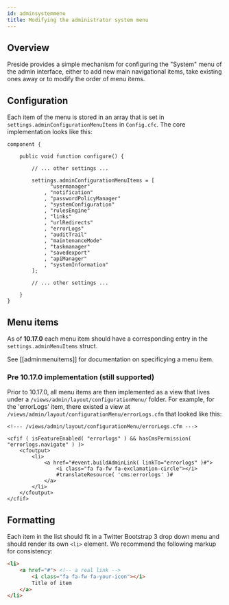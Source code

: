 ```yaml
---
id: adminsystemmenu
title: Modifying the administrator system menu
---
```


## Overview

Preside provides a simple mechanism for configuring the "System" menu of the admin interface, either to add new main navigational items, take existing ones away or to modify the order of menu items.

## Configuration

Each item of the menu is stored in an array that is set in `settings.adminConfigurationMenuItems` in `Config.cfc`. The core implementation looks like this:

```luceescript
component {

    public void function configure() {

        // ... other settings ...

        settings.adminConfigurationMenuItems = [
              "usermanager"
            , "notification"
            , "passwordPolicyManager"
            , "systemConfiguration"
            , "rulesEngine"
            , "links"
            , "urlRedirects"
            , "errorLogs"
            , "auditTrail"
            , "maintenanceMode"
            , "taskmanager"
            , "savedexport"
            , "apiManager"
            , "systemInformation"
        ];

        // ... other settings ...

    }
}
```

## Menu items

As of **10.17.0** each menu item should have a corresponding entry in the `settings.adminMenuItems` struct.

See [[adminmenuitems]] for documentation on specificying a menu item.

### Pre 10.17.0 implementation (still supported)

Prior to 10.17.0, all menu items are then implemented as a view that lives under a `/views/admin/layout/configurationMenu/` folder. For example, for the 'errorLogs' item, there existed a view at `/views/admin/layout/configurationMenu/errorLogs.cfm` that looked like this:

```lucee
<!--- /views/admin/layout/configurationMenu/errorLogs.cfm --->

<cfif ( isFeatureEnabled( "errorlogs" ) && hasCmsPermission( "errorlogs.navigate" ) )>
    <cfoutput>
        <li>
            <a href="#event.buildAdminLink( linkTo="errorlogs" )#">
                <i class="fa fa-fw fa-exclamation-circle"></i>
                #translateResource( 'cms:errorlogs' )#
            </a>
        </li>
    </cfoutput>
</cfif>
```

## Formatting

Each item in the list should fit in a Twitter Bootstrap 3 drop down menu and should render its own `<li>` element. We recommend the following markup for consistency:

```html
<li>
    <a href="#"> <!-- a real link -->
        <i class="fa fa-fw fa-your-icon"></i>
        Title of item
    </a>
</li>
```